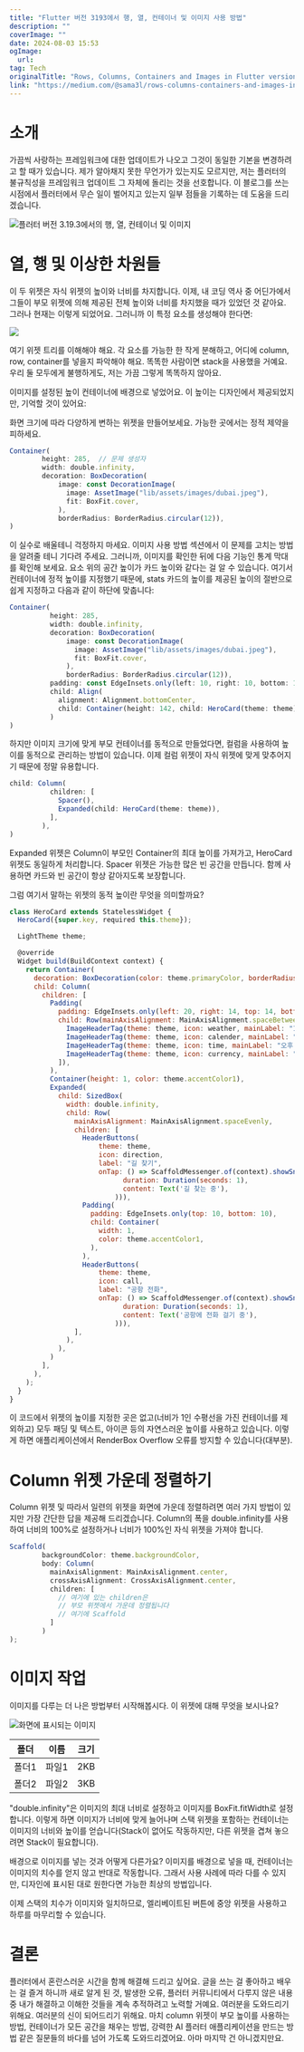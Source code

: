 ```yaml
---
title: "Flutter 버전 3193에서 행, 열, 컨테이너 및 이미지 사용 방법"
description: ""
coverImage: ""
date: 2024-08-03 15:53
ogImage: 
  url: 
tag: Tech
originalTitle: "Rows, Columns, Containers and Images in Flutter version 3193"
link: "https://medium.com/@sama3l/rows-columns-containers-and-images-in-flutter-version-3-19-3-673cd401b3f0"
---
```




# 소개

가끔씩 사랑하는 프레임워크에 대한 업데이트가 나오고 그것이 동일한 기본을 변경하려고 할 때가 있습니다. 제가 알아채지 못한 무언가가 있는지도 모르지만, 저는 플러터의 불규칙성을 프레임워크 업데이트 그 자체에 돌리는 것을 선호합니다. 이 블로그를 쓰는 시점에서 플러터에서 무슨 일이 벌어지고 있는지 일부 점들을 기록하는 데 도움을 드리겠습니다.

![플러터 버전 3.19.3에서의 행, 열, 컨테이너 및 이미지](/assets/img/RowsColumnsContainersandImagesinFlutterversion3193_0.png)

# 열, 행 및 이상한 차원들

<div class="content-ad"></div>

이 두 위젯은 자식 위젯의 높이와 너비를 차지합니다. 이제, 내 코딩 역사 중 어딘가에서 그들이 부모 위젯에 의해 제공된 전체 높이와 너비를 차지했을 때가 있었던 것 같아요. 그러나 현재는 이렇게 되었어요. 그러니까 이 특정 요소를 생성해야 한다면:

<img src="/assets/img/RowsColumnsContainersandImagesinFlutterversion3193_1.png" />

여기 위젯 트리를 이해해야 해요. 각 요소를 가능한 한 작게 분해하고, 어디에 column, row, container를 넣을지 파악해야 해요. 똑똑한 사람이면 stack을 사용했을 거예요. 우리 둘 모두에게 불행하게도, 저는 가끔 그렇게 똑똑하지 않아요.

이미지를 설정된 높이 컨테이너에 배경으로 넣었어요. 이 높이는 디자인에서 제공되었지만, 기억할 것이 있어요:

<div class="content-ad"></div>

화면 크기에 따라 다양하게 변하는 위젯을 만들어보세요. 가능한 곳에서는 정적 제약을 피하세요.

```js
Container(
        height: 285,  // 문제 생성자
        width: double.infinity,
        decoration: BoxDecoration(
            image: const DecorationImage(
              image: AssetImage("lib/assets/images/dubai.jpeg"),
              fit: BoxFit.cover,
            ),
            borderRadius: BorderRadius.circular(12)),
)
```

이 실수로 배울테니 걱정하지 마세요. 이미지 사용 방법 섹션에서 이 문제를 고치는 방법을 알려줄 테니 기다려 주세요. 그러니까, 이미지를 확인한 뒤에 다음 기능인 통계 막대를 확인해 보세요. 요소 위의 공간 높이가 카드 높이와 같다는 걸 알 수 있습니다. 여기서 컨테이너에 정적 높이를 지정했기 때문에, stats 카드의 높이를 제공된 높이의 절반으로 쉽게 지정하고 다음과 같이 하단에 맞춥니다:

```js
Container(
          height: 285,
          width: double.infinity,
          decoration: BoxDecoration(
              image: const DecorationImage(
                image: AssetImage("lib/assets/images/dubai.jpeg"),
                fit: BoxFit.cover,
              ),
              borderRadius: BorderRadius.circular(12)),
          padding: const EdgeInsets.only(left: 10, right: 10, bottom: 10),
          child: Align(
            alignment: Alignment.bottomCenter,
            child: Container(height: 142, child: HeroCard(theme: theme)),
          )
)
```

<div class="content-ad"></div>

하지만 이미지 크기에 맞게 부모 컨테이너를 동적으로 만들었다면, 컬럼을 사용하여 높이를 동적으로 관리하는 방법이 있습니다. 이제 컬럼 위젯이 자식 위젯에 맞게 맞추어지기 때문에 정말 유용합니다.

```js
child: Column(
          children: [
            Spacer(),
            Expanded(child: HeroCard(theme: theme)),
          ],
        ),
)
```

Expanded 위젯은 Column이 부모인 Container의 최대 높이를 가져가고, HeroCard 위젯도 동일하게 처리합니다. Spacer 위젯은 가능한 많은 빈 공간을 만듭니다. 함께 사용하면 카드와 빈 공간이 항상 같아지도록 보장합니다.

그럼 여기서 말하는 위젯의 동적 높이란 무엇을 의미할까요?

<div class="content-ad"></div>

```js
class HeroCard extends StatelessWidget {
  HeroCard({super.key, required this.theme});

  LightTheme theme;

  @override
  Widget build(BuildContext context) {
    return Container(
      decoration: BoxDecoration(color: theme.primaryColor, borderRadius: BorderRadius.circular(10)),
      child: Column(
        children: [
          Padding(
            padding: EdgeInsets.only(left: 20, right: 14, top: 14, bottom: 10),
            child: Row(mainAxisAlignment: MainAxisAlignment.spaceBetween, children: [
              ImageHeaderTag(theme: theme, icon: weather, mainLabel: "19℃", secondaryLabel: "흐림"),
              ImageHeaderTag(theme: theme, icon: calender, mainLabel: "1월 30일", secondaryLabel: "월"),
              ImageHeaderTag(theme: theme, icon: time, mainLabel: "오후 8:45", secondaryLabel: "GMT+4"),
              ImageHeaderTag(theme: theme, icon: currency, mainLabel: "AED", secondaryLabel: "1\$ = 3.67 AD"),
            ]),
          ),
          Container(height: 1, color: theme.accentColor1),
          Expanded(
            child: SizedBox(
              width: double.infinity,
              child: Row(
                mainAxisAlignment: MainAxisAlignment.spaceEvenly,
                children: [
                  HeaderButtons(
                      theme: theme,
                      icon: direction,
                      label: "길 찾기",
                      onTap: () => ScaffoldMessenger.of(context).showSnackBar(SnackBar(
                            duration: Duration(seconds: 1),
                            content: Text('길 찾는 중'),
                          ))),
                  Padding(
                    padding: EdgeInsets.only(top: 10, bottom: 10),
                    child: Container(
                      width: 1,
                      color: theme.accentColor1,
                    ),
                  ),
                  HeaderButtons(
                      theme: theme,
                      icon: call,
                      label: "공항 전화",
                      onTap: () => ScaffoldMessenger.of(context).showSnackBar(SnackBar(
                            duration: Duration(seconds: 1),
                            content: Text('공항에 전화 걸기 중'),
                          ))),
                ],
              ),
            ),
          )
        ],
      ),
    );
  }
}
```

이 코드에서 위젯의 높이를 지정한 곳은 없고(너비가 1인 수평선을 가진 컨테이너를 제외하고) 모두 패딩 및 텍스트, 아이콘 등의 자연스러운 높이를 사용하고 있습니다. 이렇게 하면 애플리케이션에서 RenderBox Overflow 오류를 방지할 수 있습니다(대부분).

# Column 위젯 가운데 정렬하기

Column 위젯 및 따라서 일련의 위젯을 화면에 가운데 정렬하려면 여러 가지 방법이 있지만 가장 간단한 답을 제공해 드리겠습니다. Column의 폭을 double.infinity를 사용하여 너비의 100%로 설정하거나 너비가 100%인 자식 위젯을 가져야 합니다.

<div class="content-ad"></div>

```js
Scaffold(
        backgroundColor: theme.backgroundColor,
        body: Column(
          mainAxisAlignment: MainAxisAlignment.center,
          crossAxisAlignment: CrossAxisAlignment.center,
          children: [
            // 여기에 있는 children은
            // 부모 위젯에서 가운데 정렬됩니다
            // 여기에 Scaffold
          ]
        )
);
```

# 이미지 작업

이미지를 다루는 더 나은 방법부터 시작해봅시다. 이 위젯에 대해 무엇을 보시나요?

![화면에 표시되는 이미지](/assets/img/RowsColumnsContainersandImagesinFlutterversion3193_2.png)

<div class="content-ad"></div>

| 폴더  | 이름  | 크기 |
| ----- | ----- | ---- |
| 폴더1 | 파일1 | 2KB  |
| 폴더2 | 파일2 | 3KB  |

<div class="content-ad"></div>

"double.infinity"은 이미지의 최대 너비로 설정하고 이미지를 BoxFit.fitWidth로 설정합니다. 이렇게 하면 이미지가 너비에 맞게 늘어나며 스택 위젯을 포함하는 컨테이너는 이미지의 너비와 높이를 얻습니다(Stack이 없어도 작동하지만, 다른 위젯을 겹쳐 놓으려면 Stack이 필요합니다).

배경으로 이미지를 넣는 것과 어떻게 다른가요? 이미지를 배경으로 넣을 때, 컨테이너는 이미지의 치수를 얻지 않고 반대로 작동합니다. 그래서 사용 사례에 따라 다를 수 있지만, 디자인에 표시된 대로 원한다면 가능한 최상의 방법입니다.

이제 스택의 치수가 이미지와 일치하므로, 엘리베이트된 버튼에 중앙 위젯을 사용하고 하루를 마무리할 수 있습니다.

# 결론

<div class="content-ad"></div>

플러터에서 혼란스러운 시간을 함께 해결해 드리고 싶어요. 글을 쓰는 걸 좋아하고 배우는 걸 즐겨 하니까 새로 알게 된 것, 발생한 오류, 플러터 커뮤니티에서 다루지 않은 내용 중 내가 해결하고 이해한 것들을 계속 추적하려고 노력할 거예요. 여러분을 도와드리기 위해요. 여러분의 신이 되어드리기 위해요. 마치 column 위젯이 부모 높이를 사용하는 방법, 컨테이너가 모든 공간을 채우는 방법, 강력한 AI 플러터 애플리케이션을 만드는 방법 같은 질문들의 바다를 넘어 가도록 도와드리겠어요. 아마 마지막 건 아니겠지만요.
